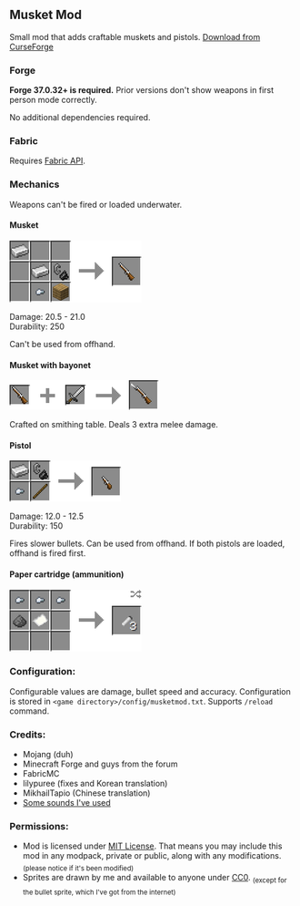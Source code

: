 ## Musket Mod

Small mod that adds craftable muskets and pistols. [Download from CurseForge](https://www.curseforge.com/minecraft/mc-mods/ewewukeks-musket-mod/files/all)

### Forge

**Forge 37.0.32+ is required.** Prior versions don't show weapons in first person mode correctly.

No additional dependencies required.

### Fabric

Requires [Fabric API](https://www.curseforge.com/minecraft/mc-mods/fabric-api).

### Mechanics

Weapons can't be fired or loaded underwater.

#### Musket
![](doc/musket_recipe.png?raw=true)

Damage: 20.5 - 21.0  
Durability: 250

Can't be used from offhand.

#### Musket with bayonet
![](doc/musket_with_bayonet_recipe.png?raw=true)

Crafted on smithing table. Deals 3 extra melee damage.

#### Pistol
![](doc/pistol_recipe.png?raw=true)

Damage: 12.0 - 12.5  
Durability: 150

Fires slower bullets. Can be used from offhand. If both pistols are loaded, offhand is fired first.

#### Paper cartridge (ammunition)
![](doc/cartridge_recipe.png?raw=true)

### Configuration:

Configurable values are damage, bullet speed and accuracy. Configuration is stored in `<game directory>/config/musketmod.txt`. Supports `/reload` command.

### Credits:
- Mojang (duh)
- Minecraft Forge and guys from the forum
- FabricMC
- lilypuree (fixes and Korean translation)
- MikhailTapio (Chinese translation)
- [Some sounds I've used](src/main/resources/assets/musketmod/sounds/credits.txt)

### Permissions:
- Mod is licensed under [MIT License](LICENSE.txt). That means you may include this mod in any modpack, private or public, along with any modifications. <sub>(please notice if it's been modified)</sub>
- Sprites are drawn by me and available to anyone under [CC0](https://creativecommons.org/publicdomain/zero/1.0/). <sub>(except for the bullet sprite, which I've got from the internet)</sub>
